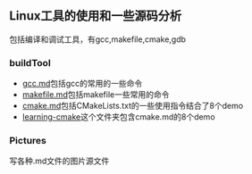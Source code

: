 ## Linux工具的使用和一些源码分析
包括编译和调试工具，有gcc,makefile,cmake,gdb
### buildTool
- [gcc.md](buildsTool/gcc.md)包括gcc的常用的一些命令
- [makefile.md](buildsTool/makefile.md)包括makefile一些常用的命令
- [cmake.md](buildsTool/cmake.md)包括CMakeLists.txt的一些使用指令结合了8个demo
- [learning-cmake](buildsTool/learning-cmake/README.md)这个文件夹包含cmake.md的8个demo
### Pictures
写各种.md文件的图片源文件
